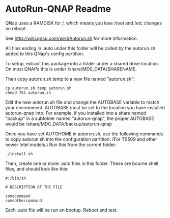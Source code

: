 AutoRun-QNAP Readme
============================================================================

QNap uses a RAMDISK for /, which means you lose /root and /etc changes on
reboot. 

See http://wiki.qnap.com/wiki/Autorun.sh for more information.

All files ending in .auto under this folder will be called by the autorun.sh
added to this QNap's config partition.

To setup, extract this package into a folder under a shared drive location.
On most QNAPs this is under /share/MD0_DATA/SHARENAME.

Then copy autorun.sh.temp to a new file named "autorun.sh":

	cp autorun.sh.temp autorun.sh
	chmod 755 autorun.sh

Edit the new autorun.sh file and change the AUTOBASE variable to
match your environment.  AUTOBASE must be set to the location you have
installed autorun-qnap into.  For example, if you installed into a share
named "backup" in a subfolder named "autorun-qnap", the proper AUTOBASE would
be /share/MD0_DATA/backup/autorun-qnap

Once you have set AUTOHOME in autorun.sh,  use the following commands to copy
autorun.sh into the configuration partition. (For TS509 and other newer Intel
models.)  Run this from the current folder:

	./install.sh

Then, create one or more .auto files in this folder.  These are bourne shell
files, and should look like this:

	#!/bin/sh
	
	# DESCRIPTION OF THE FILE
	
	somecommand
	someothercommand

Each .auto file will be run on bootup.  Reboot and test.

